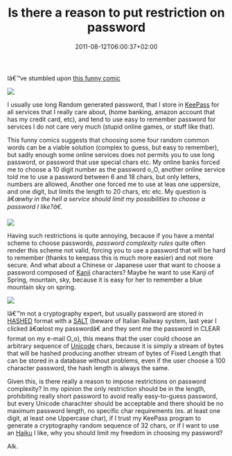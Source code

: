 ﻿---
title: "Is there a reason to put restriction on password"
description: ""
date: 2011-08-12T06:00:37+02:00
draft: false
tags: [Security]
categories: [Software Architecture]
---
Iâ€™ve stumbled upon [this funny comic](http://xkcd.com/936/)

![](http://imgs.xkcd.com/comics/password_strength.png)

I usually use long Random generated password, that I store in [KeePass](http://keepass.info/) for all services that I really care about, (home banking, amazon account that has my credit card, etc), and tend to use easy to remember password for services I do not care very much (stupid online games, or stuff like that).

This funny comics suggests that choosing some four random common words can be a viable solution (complex to guess, but easy to remember), but sadly enough some online services does not permits you to use long password, or password that use special chars etc. My online banks forced me to choose a 10 digit number as the password o\_O, another online service told me to use a password between 6 and 18 chars, but only letters, numbers are allowed, Another one forced me to use at leas one uppersize, and one digit, but limits the length to 20 chars, etc etc. My question is â€œ*why in the hell a service should limit my possibilities to choose a password I like?â€.*

![](http://4.bp.blogspot.com/-pO3af7sNOeg/TisuwlulJuI/AAAAAAAAA7c/H5OfgqOCe-k/s1600/anger.gif)

Having such restrictions is quite annoying, because if you have a mental scheme to choose passwords, *password complexity rules* quite often render this scheme not valid, forcing you to use a password that will be hard to remember (thanks to keepass this is much more easier) and not more secure. And what about a Chinese or Japanese user that want to choose a password composed of [Kanji](http://en.wikipedia.org/wiki/Kanji) characters? Maybe he want to use Kanji of Spring, mountain, sky, because it is easy for her to remember a blue mountain sky on spring.

![](http://islamic-creed.com/New%20wallpaper/Blue%20Sky%20With%20Mountain.jpg)

Iâ€™m not a cryptography expert, but usually password are stored in [HASHED](http://en.wikipedia.org/wiki/Cryptographic_hash_function) format with a [SALT](http://en.wikipedia.org/wiki/Salt_%28cryptography%29) (beware of Italian Railway system, last year I clicked â€œlost my passwordâ€ and they sent me the password in CLEAR format on my e-mail O\_o), this means that the user could choose an arbitrary sequence of [Unicode](http://en.wikipedia.org/wiki/Unicode) chars, because it is simply a stream of bytes that will be hashed producing another stream of bytes of Fixed Length that can be stored in a database without problems, even if the user choose a 100 character password, the hash length is always the same.

Given this, is there really a reason to impose restrictions on password complexity? In my opinion the only restriction should be in the length, prohibiting really short password to avoid really easy-to-guess password, but every Unicode charachter should be acceptable and there should be no maximum password length, no specific char requirements (es. at least one digit, at least one Uppercase char), if I trust my KeePass program to generate a cryptography random sequence of 32 chars, or if I want to use an [Haiku](http://it.wikipedia.org/wiki/Haiku) I like, why you should limit my freedom in choosing my password?

Alk.
